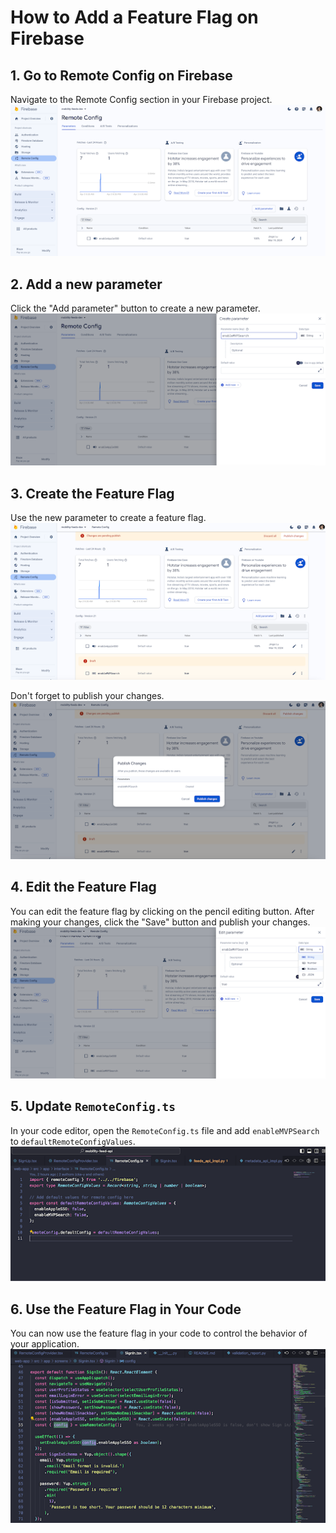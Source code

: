 # How to Add a Feature Flag on Firebase

## 1. Go to Remote Config on Firebase

Navigate to the Remote Config section in your Firebase project.
![remote_config](./feature_flag1.png)

## 2. Add a new parameter

Click the "Add parameter" button to create a new parameter.
![remote_config](./feature_flag2.png)

## 3. Create the Feature Flag

Use the new parameter to create a feature flag.
![remote_config](./feature_flag3.png)

Don't forget to publish your changes.
![remote_config](./feature_flag4.png)


## 4. Edit the Feature Flag

You can edit the feature flag by clicking on the pencil editing button. After making your changes, click the "Save" button and publish your changes.
![remote_config](./feature_flag5.png)

## 5. Update `RemoteConfig.ts`

In your code editor, open the `RemoteConfig.ts` file and add `enableMVPSearch` to `defaultRemoteConfigValues`.
![remote_config](./feature_flag6.png)


## 6. Use the Feature Flag in Your Code

You can now use the feature flag in your code to control the behavior of your application.
![remote_config](./feature_flag7.png)

